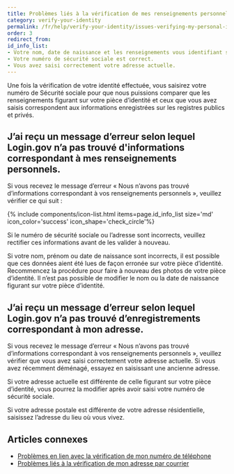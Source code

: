 ```yaml
---
title: Problèmes liés à la vérification de mes renseignements personnels
category: verify-your-identity
permalink: /fr/help/verify-your-identity/issues-verifying-my-personal-information/
order: 3
redirect_from:
id_info_list:
- Votre nom, date de naissance et les renseignements vous identifiant sont justes et orthographiés correctement.
- Votre numéro de sécurité sociale est correct.
- Vous avez saisi correctement votre adresse actuelle.
---
```


Une fois la vérification de votre identité effectuée, vous saisirez votre numéro de Sécurité sociale pour que nous puissions comparer que les renseignements figurant sur votre pièce d’identité et ceux que vous avez saisis correspondent aux informations enregistrées sur les registres publics et privés.

## J’ai reçu un message d’erreur selon lequel Login.gov n’a pas trouvé d'informations correspondant à mes renseignements personnels.

Si vous recevez le message d’erreur « Nous n’avons pas trouvé d’informations correspondant à vos renseignements personnels », veuillez vérifier ce qui suit :

{% include components/icon-list.html items=page.id_info_list size='md' icon_color='success' icon_shape='check_circle'%}

Si le numéro de sécurité sociale ou l’adresse sont incorrects, veuillez rectifier ces informations avant de les valider à nouveau.

Si votre nom, prénom ou date de naissance sont incorrects, il est possible que ces données aient été lues de façon erronée sur votre pièce d’identité. Recommencez la procédure pour faire à nouveau des photos de votre pièce d’identité. Il n’est pas possible de modifier le nom ou la date de naissance figurant sur votre pièce d’identité.

## J’ai reçu un message d’erreur selon lequel Login.gov n’a pas trouvé d’enregistrements correspondant à mon adresse.

Si vous recevez le message d’erreur « Nous n’avons pas trouvé d’informations correspondant à vos renseignements personnels », veuillez vérifier que vous avez saisi correctement votre adresse actuelle. Si vous avez récemment déménagé, essayez en saisissant une ancienne adresse.

Si votre adresse actuelle est différente de celle figurant sur votre pièce d’identité, vous pourrez la modifier après avoir saisi votre numéro de sécurité sociale.

Si votre adresse postale est différente de votre adresse résidentielle, saisissez l’adresse du lieu où vous vivez.

## Articles connexes

* [Problèmes en lien avec la vérification de mon numéro de téléphone](/fr/help/verify-your-identity/phone-number/)
* [Problèmes liés à la vérification de mon adresse par courrier](/fr/help/verify-your-identity/verify-your-address-by-mail/)